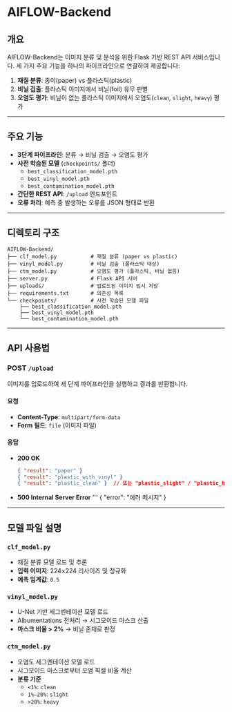 # AIFLOW-Backend

## 개요
AIFLOW-Backend는 이미지 분류 및 분석을 위한 Flask 기반 REST API 서비스입니다. 세 가지 주요 기능을 하나의 파이프라인으로 연결하여 제공합니다:

1. **재질 분류**: 종이(paper) vs 플라스틱(plastic)  
2. **비닐 검출**: 플라스틱 이미지에서 비닐(foil) 유무 판별  
3. **오염도 평가**: 비닐이 없는 플라스틱 이미지에서 오염도(`clean`, `slight`, `heavy`) 평가  

---

## 주요 기능
- **3단계 파이프라인**: 분류 → 비닐 검출 → 오염도 평가  
- **사전 학습된 모델** (`checkpoints/` 폴더)  
  - `best_classification_model.pth`  
  - `best_vinyl_model.pth`  
  - `best_contamination_model.pth`  
- **간단한 REST API**: `/upload` 엔드포인트  
- **오류 처리**: 예측 중 발생하는 오류를 JSON 형태로 반환  

---

## 디렉토리 구조

```
AIFLOW-Backend/
├── clf_model.py           # 재질 분류 (paper vs plastic)
├── vinyl_model.py         # 비닐 검출 (플라스틱 대상)
├── ctm_model.py           # 오염도 평가 (플라스틱, 비닐 없음)
├── server.py              # Flask API 서버
├── uploads/               # 업로드된 이미지 임시 저장
├── requirements.txt       # 의존성 목록
└── checkpoints/           # 사전 학습된 모델 파일
    ├── best_classification_model.pth
    ├── best_vinyl_model.pth
    └── best_contamination_model.pth
```

---

## API 사용법

### POST `/upload`  
이미지를 업로드하여 세 단계 파이프라인을 실행하고 결과를 반환합니다.

#### 요청
- **Content-Type**: `multipart/form-data`
- **Form 필드**: `file` (이미지 파일)

#### 응답

- **200 OK**  
  ```json
  { "result": "paper" }
  { "result": "plastic_with_vinyl" }
  { "result": "plastic_clean" }  // 또는 "plastic_slight" / "plastic_heavy"

- **500 Internal Server Error**
  '''
  { "error": "에러 메시지" }

---

## 모델 파일 설명

### `clf_model.py`
- 재질 분류 모델 로드 및 추론  
- **입력 이미지**: 224×224 리사이즈 및 정규화  
- **예측 임계값**: `0.5`  

### `vinyl_model.py`
- U-Net 기반 세그멘테이션 모델 로드  
- Albumentations 전처리 → 시그모이드 마스크 산출  
- **마스크 비율 > 2%** → 비닐 존재로 판정  

### `ctm_model.py`
- 오염도 세그멘테이션 모델 로드  
- 시그모이드 마스크로부터 오염 픽셀 비율 계산  
- **분류 기준**  
  - `<1%`: `clean`  
  - `1%–20%`: `slight`  
  - `>20%`: `heavy`  

